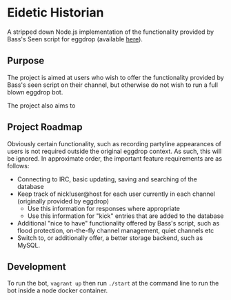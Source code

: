 # Eidetic Historian

A stripped down Node.js implementation of the functionality provided by Bass's
Seen script for eggdrop (available
[here](http://www.egghelp.org/tclhtml/3478-4-9-0-1.htm)).

## Purpose

The project is aimed at users who wish to offer the functionality provided by
Bass's seen script on their channel, but otherwise do not wish to run a full
blown eggdrop bot.

The project also aims to 

## Project Roadmap

Obviously certain functionality, such as recording partyline appearances of
users is not required outside the original eggdrop context. As such, this will
be ignored. In approximate order, the important feature requirements are as
follows:

* Connecting to IRC, basic updating, saving and searching of the database
* Keep track of nick\!user@host for each user currently in each channel (originally provided by eggdrop)
  * Use this information for responses where appropriate
  * Use this information for "kick" entries that are added to the database
* Additional "nice to have" functionality offered by Bass's script, such as flood protection, on-the-fly channel management, quiet channels etc
* Switch to, or additionally offer, a better storage backend, such as MySQL.

## Development

To run the bot, `vagrant up` then run `./start` at the command line to run the
bot inside a node docker container.